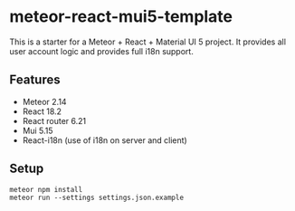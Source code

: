 # meteor-react-mui5-template

This is a starter for a Meteor + React + Material UI 5 project. It provides all user account logic and provides
full i18n support.

## Features

- Meteor 2.14
- React 18.2
- React router 6.21
- Mui 5.15
- React-i18n (use of i18n on server and client)

## Setup

    meteor npm install
    meteor run --settings settings.json.example

